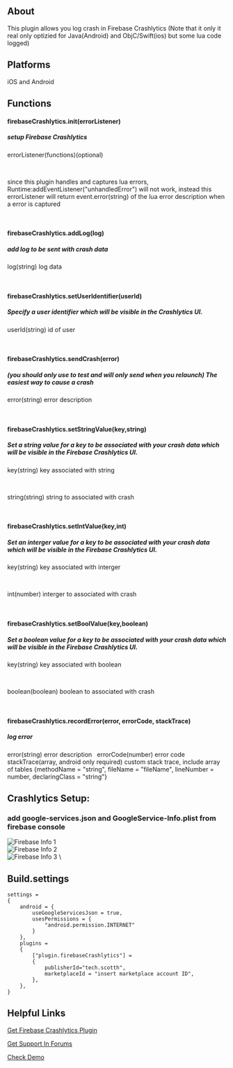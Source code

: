 ## About

This plugin allows you log crash in Firebase Crashlytics (Note that it only it real only optizied for Java(Android) and ObjC/Swift(ios) but some lua code logged)

## Platforms

iOS and Android

## Functions

#### firebaseCrashlytics.init(errorListener)

##### setup Firebase Crashlytics

errorListener(functions)(optional)

&nbsp;

since this plugin handles and captures lua errors, Runtime:addEventListener("unhandledError") will not work, instead this errorListener will return event.error(string) of the lua error description when a error is captured

&nbsp;

#### firebaseCrashlytics.addLog(log)

##### add log to be sent with crash data

log(string) log data

&nbsp;

#### firebaseCrashlytics.setUserIdentifier(userId)

##### Specify a user identifier which will be visible in the Crashlytics UI.

userId(string) id of user

&nbsp;

#### firebaseCrashlytics.sendCrash(error)

##### (you should only use to test and will only send when you relaunch) The easiest way to cause a crash

error(string) error description

&nbsp;

#### firebaseCrashlytics.setStringValue(key,string)

##### Set a string value for a key to be associated with your crash data which will be visible in the Firebase Crashlytics UI.

key(string) key associated with string

&nbsp;

string(string) string to associated with crash

&nbsp;

#### firebaseCrashlytics.setIntValue(key,int)

##### Set an interger value for a key to be associated with your crash data which will be visible in the Firebase Crashlytics UI.

key(string) key associated with interger

&nbsp;

int(number) interger to associated with crash

&nbsp;

#### firebaseCrashlytics.setBoolValue(key,boolean)

##### Set a boolean value for a key to be associated with your crash data which will be visible in the Firebase Crashlytics UI.

key(string) key associated with boolean

&nbsp;

boolean(boolean) boolean to associated with crash

&nbsp;

#### firebaseCrashlytics.recordError(error, errorCode, stackTrace)

##### log error

error(string) error description
&nbsp;
errorCode(number) error code
&nbsp;
stackTrace(array, android only required) custom stack trace, include array of tables {methodName = "string", fileName = "fileName", lineNumber = number, declaringClass = "string"}
&nbsp;

## Crashlytics Setup:
### add google-services.json and GoogleService-Info.plist from firebase console
![Firebase Info 1](https://i.ibb.co/GvvSLX0/new-Firebase-Project-Settings.png) \
![Firebase Info 2](https://i.ibb.co/Trydqm4/google-Sevices-Info.png) \
![Firebase Info 3](https://i.ibb.co/HXJBSZb/google-Sevices-Json.png) \
## Build.settings
```
settings =
{
	android = {
		useGoogleServicesJson = true,
		usesPermissions = {
			"android.permission.INTERNET"
		}
	},
	plugins =
	{
		["plugin.firebaseCrashlytics"] =
		{
			publisherId="tech.scotth",
			marketplaceId = "insert marketplace account ID",
		},
	},
}
```


## Helpful Links



[Get Firebase Crashlytics Plugin](https://solar2dmarketplace.com/plugins?FirebaseCrashlytics_tech-scotth)

[Get Support In Forums](https://forums.solar2d.com/c/corona-marketplace/13)

[Check Demo](https://github.com/scottrules44/firebaseCrashlytics-demo)
